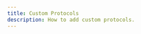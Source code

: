 ```yaml
---
title: Custom Protocols
description: How to add custom protocols.
---
```


<script lang="ts">
  import Demo from "./CustomProtocol.svelte";
  import demoRaw from "./CustomProtocol.svelte?raw";
  import CodeBlock from "../../CodeBlock.svelte";
</script>

<Demo />

<CodeBlock content={demoRaw} />
